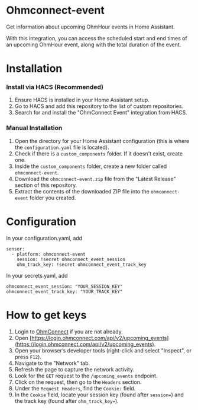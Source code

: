 # Ohmconnect-event
Get information about upcoming OhmHour events in Home Assistant.

With this integration, you can access the scheduled start and end times of an upcoming OhmHour event, along with the total duration of the event.

# Installation

### Install via HACS (Recommended)

1. Ensure HACS is installed in your Home Assistant setup.
2. Go to HACS and add this repository to the list of custom repositories.
3. Search for and install the "OhmConnect Event" integration from HACS.

### Manual Installation

1. Open the directory for your Home Assistant configuration (this is where the `configuration.yaml` file is located).
2. Check if there is a `custom_components` folder. If it doesn't exist, create one.
3. Inside the `custom_components` folder, create a new folder called `ohmconnect-event`.
4. Download the `ohmconnect-event.zip` file from the "Latest Release" section of this repository.
5. Extract the contents of the downloaded ZIP file into the `ohmconnect-event` folder you created.

# Configuration
In your configuration.yaml, add
````
sensor:
  - platform: ohmconnect-event
    session: !secret ohmconnect_event_session
    ohm_track_key: !secret ohmconnect_event_track_key
````
In your secrets.yaml, add
```
ohmconnect_event_session: "YOUR_SESSION_KEY"
ohmconnect_event_track_key: "YOUR_TRACK_KEY"
```

# How to get keys
1. Login to [OhmConnect](https://login.ohmconnect.com/) if you are not already.
2. Open [https://login.ohmconnect.com/api/v2/upcoming_events](https://login.ohmconnect.com/api/v2/upcoming_events).
3. Open your browser’s developer tools (right-click and select "Inspect", or press `F12`).
4. Navigate to the "Network" tab.
5. Refresh the page to capture the network activity.
6. Look for the `GET` request to the `/upcoming_events` endpoint.
7. Click on the request, then go to the `Headers` section.
8. Under the `Request Headers`, find the `Cookie:` field.
9. In the `Cookie` field, locate your session key (found after `session=`) and the track key (found after `ohm_track_key=`).

